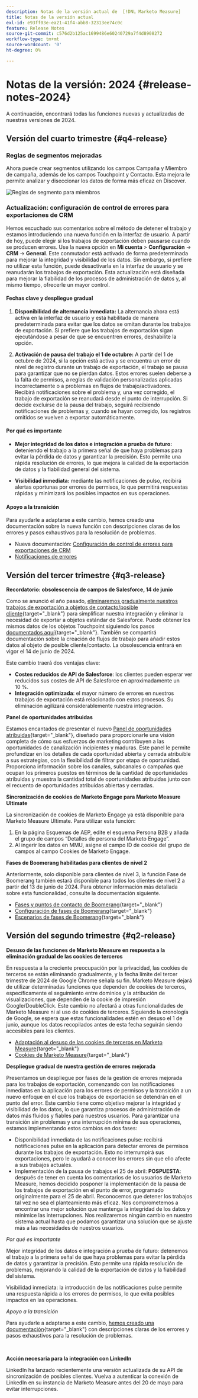 ```yaml
---
description: Notas de la versión actual de  [!DNL Marketo Measure]
title: Notas de la versión actual
exl-id: e93ff03e-ea21-41f4-abb8-32313ee74c0c
feature: Release Notes
source-git-commit: c576d2b125ac1699486e60240729a7f4d8908272
workflow-type: tm+mt
source-wordcount: '0'
ht-degree: 0%

---
```


# Notas de la versión: 2024 {#release-notes-2024}

A continuación, encontrará todas las funciones nuevas y actualizadas de nuestras versiones de 2024.

## Versión del cuarto trimestre {#q4-release}

### Reglas de segmentos mejoradas

Ahora puede crear segmentos utilizando los campos Campaña y Miembro de campaña, además de los campos Touchpoint y Contacto. Esta mejora le permite analizar y diseccionar los datos de forma más eficaz en Discover.

![Reglas de segmento para miembros](assets/campaign-member.png)

### Actualización: configuración de control de errores para exportaciones de CRM

Hemos escuchado sus comentarios sobre el método de detener el trabajo y estamos introduciendo una nueva función en la interfaz de usuario. A partir de hoy, puede elegir si los trabajos de exportación deben pausarse cuando se producen errores. Use la nueva opción en **Mi cuenta** > **Configuración** → **CRM** → **General**. Este conmutador está activado de forma predeterminada para mejorar la integridad y visibilidad de los datos. Sin embargo, si prefiere no utilizar esta función, puede desactivarla en la interfaz de usuario y se reanudarán los trabajos de exportación. Esta actualización está diseñada para mejorar la fiabilidad de los procesos de administración de datos y, al mismo tiempo, ofrecerle un mayor control.

#### Fechas clave y despliegue gradual

1. **Disponibilidad de alternancia inmediata:** La alternancia ahora está activa en la interfaz de usuario y está habilitada de manera predeterminada para evitar que los datos se omitan durante los trabajos de exportación. Si prefiere que los trabajos de exportación sigan ejecutándose a pesar de que se encuentren errores, deshabilite la opción.

1. **Activación de pausa del trabajo el 1 de octubre:** A partir del 1 de octubre de 2024, si la opción está activa y se encuentra un error de nivel de registro durante un trabajo de exportación, el trabajo se pausa para garantizar que no se pierdan datos. Estos errores suelen deberse a la falta de permisos, a reglas de validación personalizadas aplicadas incorrectamente o a problemas en flujos de trabajo/activadores. Recibirá notificaciones sobre el problema y, una vez corregido, el trabajo de exportación se reanudará desde el punto de interrupción. Si decide excluirse de la pausa del trabajo, seguirá recibiendo notificaciones de problemas y, cuando se hayan corregido, los registros omitidos se vuelven a exportar automáticamente.

#### Por qué es importante

* **Mejor integridad de los datos e integración a prueba de futuro:** deteniendo el trabajo a la primera señal de que haya problemas para evitar la pérdida de datos y garantizar la precisión. Esto permite una rápida resolución de errores, lo que mejora la calidad de la exportación de datos y la fiabilidad general del sistema.

* **Visibilidad inmediata:** mediante las notificaciones de pulso, recibirá alertas oportunas por errores de permisos, lo que permitirá respuestas rápidas y minimizará los posibles impactos en sus operaciones.

#### Apoyo a la transición

Para ayudarle a adaptarse a este cambio, hemos creado una documentación sobre la nueva función con descripciones claras de los errores y pasos exhaustivos para la resolución de problemas.

* Nueva documentación: [Configuración de control de errores para exportaciones de CRM](/help/configuration-and-setup/marketo-measure-and-salesforce/crm-error-handling.md)
* [Notificaciones de errores](/help/configuration-and-setup/getting-started-with-marketo-measure/error-notifications.md)

## Versión del tercer trimestre {#q3-release}

<p>

**Recordatorio: obsolescencia de campos de Salesforce, 14 de junio**

Como se anunció el año pasado, [eliminaremos gradualmente nuestros trabajos de exportación a objetos de contacto/posible cliente](https://nation.marketo.com/t5/employee-blogs/marketo-measure-salesforce-lead-and-contact-field-deprecation-06/ba-p/350179){target="_blank"} para simplificar nuestra integración y eliminar la necesidad de exportar a objetos estándar de Salesforce. Puede obtener los mismos datos de los objetos Touchpoint siguiendo los pasos [documentados aquí](/help/release-notes/previous-releases/2023.md#deprecations){target="_blank"}. También se compartirá documentación sobre la creación de flujos de trabajo para añadir estos datos al objeto de posible cliente/contacto. La obsolescencia entrará en vigor el 14 de junio de 2024.

Este cambio traerá dos ventajas clave:

* **Costes reducidos de API de Salesforce**: los clientes pueden esperar ver reducidos sus costes de API de Salesforce en aproximadamente un 10 %.
* **Integración optimizada**: el mayor número de errores en nuestros trabajos de exportación está relacionado con estos procesos. Su eliminación agilizará considerablemente nuestra integración.

**Panel de oportunidades atribuidas**

Estamos encantados de presentar el nuevo [Panel de oportunidades atribuidas](/help/marketo-measure-discover-ui/dashboards/attributed-opportunity-dashboard.md){target="_blank"}, diseñado para proporcionarle una visión completa de cómo sus esfuerzos de marketing contribuyen a las oportunidades de canalización incipientes y maduras. Este panel le permite profundizar en los detalles de cada oportunidad abierta y cerrada atribuible a sus estrategias, con la flexibilidad de filtrar por etapa de oportunidad. Proporciona información sobre los canales, subcanales o campañas que ocupan los primeros puestos en términos de la cantidad de oportunidades atribuidas y muestra la cantidad total de oportunidades atribuidas junto con el recuento de oportunidades atribuidas abiertas y cerradas.

**Sincronización de cookies de Marketo Engage para Marketo Measure Ultimate**

La sincronización de cookies de Marketo Engage ya está disponible para Marketo Measure Ultimate. Para utilizar esta función:

1. En la página Esquemas de AEP, edite el esquema Persona B2B y añada el grupo de campos “Detalles de persona del Marketo Engage”.
1. Al ingerir los datos en MMU, asigne el campo ID de cookie del grupo de campos al campo Cookies de Marketo Engage.

**Fases de Boomerang habilitadas para clientes de nivel 2**

Anteriormente, solo disponible para clientes de nivel 3, la función Fase de Boomerang también estará disponible para todos los clientes de nivel 2 a partir del 13 de junio de 2024. Para obtener información más detallada sobre esta funcionalidad, consulte la documentación siguiente.

* [Fases y puntos de contacto de Boomerang](/help/advanced-marketo-measure-features/boomerang/boomerang-stages-and-touchpoints.md){target="_blank"}
* [Configuración de fases de Boomerang](/help/advanced-marketo-measure-features/boomerang/setting-up-boomerang-stages.md){target="_blank"}
* [Escenarios de fases de Boomerang](/help/advanced-marketo-measure-features/boomerang/boomerang-stage-scenarios.md){target="_blank"}

<p>

## Versión del segundo trimestre {#q2-release}

<p>

**Desuso de las funciones de Marketo Measure en respuesta a la eliminación gradual de las cookies de terceros**

En respuesta a la creciente preocupación por la privacidad, las cookies de terceros se están eliminando gradualmente, y la fecha límite del tercer trimestre de 2024 de Google Chrome señala su fin. Marketo Measure dejará de utilizar determinadas funciones que dependen de cookies de terceros, específicamente el seguimiento entre dominios y la atribución de visualizaciones, que dependen de la cookie de impresión Google/DoubleClick. Este cambio no afectará a otras funcionalidades de Marketo Measure ni al uso de cookies de terceros. Siguiendo la cronología de Google, se espera que estas funcionalidades estén en desuso el 1 de junio, aunque los datos recopilados antes de esta fecha seguirán siendo accesibles para los clientes.

* [Adaptación al desuso de las cookies de terceros en Marketo Measure](https://nation.marketo.com/t5/employee-blogs/adapting-to-third-party-cookie-deprecation-in-marketo-measure/ba-p/345110){target="_blank"}
* [Cookies de Marketo Measure](/help/marketo-measure-tracking/setting-up-tracking/marketo-measure-cookies.md){target="_blank"}

**Despliegue gradual de nuestra gestión de errores mejorada**

Presentamos un despliegue por fases de la gestión de errores mejorada para los trabajos de exportación, comenzando con las notificaciones inmediatas en la aplicación para los errores de permisos y la transición a un nuevo enfoque en el que los trabajos de exportación se detendrán en el punto del error. Este cambio tiene como objetivo mejorar la integridad y visibilidad de los datos, lo que garantiza procesos de administración de datos más fluidos y fiables para nuestros usuarios. Para garantizar una transición sin problemas y una interrupción mínima de sus operaciones, estamos implementando estos cambios en dos fases:

* Disponibilidad inmediata de las notificaciones pulse: recibirá notificaciones pulse en la aplicación para detectar errores de permisos durante los trabajos de exportación. Esto no interrumpirá sus exportaciones, pero le ayudará a conocer los errores sin que ello afecte a sus trabajos actuales.
* Implementación de la pausa de trabajos el 25 de abril: **POSPUESTA**: después de tener en cuenta los comentarios de los usuarios de Marketo Measure, hemos decidido posponer la implementación de la pausa de los trabajos de exportación en el punto de error, programado originalmente para el 25 de abril. Reconocemos que detener los trabajos tal vez no sea el planteamiento más eficaz. Nos comprometemos a encontrar una mejor solución que mantenga la integridad de los datos y minimice las interrupciones. Nos realizaremos ningún cambio en nuestro sistema actual hasta que podamos garantizar una solución que se ajuste más a las necesidades de nuestros usuarios.

_Por qué es importante_

Mejor integridad de los datos e integración a prueba de futuro: detenemos el trabajo a la primera señal de que haya problemas para evitar la pérdida de datos y garantizar la precisión. Esto permite una rápida resolución de problemas, mejorando la calidad de la exportación de datos y la fiabilidad del sistema.

Visibilidad inmediata: la introducción de las notificaciones pulse permite una respuesta rápida a los errores de permisos, lo que evita posibles impactos en las operaciones.

_Apoyo a la transición_

Para ayudarle a adaptarse a este cambio, [hemos creado una documentación](/help/configuration-and-setup/getting-started-with-marketo-measure/error-notifications.md){target="_blank"} con descripciones claras de los errores y pasos exhaustivos para la resolución de problemas.

<br>

**Acción necesaria para la integración con LinkedIn**

LinkedIn ha lanzado recientemente una versión actualizada de su API de sincronización de posibles clientes. Vuelva a autenticar la conexión de LinkedIn en su instancia de Marketo Measure antes del 20 de mayo para evitar interrupciones.

